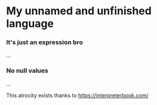 # My unnamed and unfinished language

### It's just an expression bro

...

### No null values

...

This atrocity exists thanks to https://interpreterbook.com/
